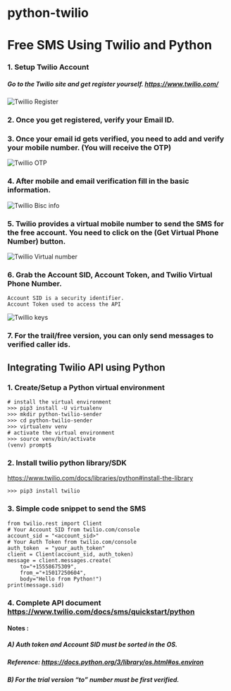 # python-twilio
# Free SMS Using Twilio and Python

### 1. Setup Twilio Account
#####  Go to the Twilio site and get register yourself. https://www.twilio.com/
![Twillio Register](https://i.ibb.co/hF7JvBX/screenshot-www-twilio-com-2023-01-19-10-28-02.png)

### 2. Once you get registered, verify your Email ID.
### 3. Once your email id gets verified, you need to add and verify your mobile number. (You will receive the OTP)
![Twillio OTP](https://i.ibb.co/wg1rmL5/twill-otp.png)

### 4. After mobile and email verification fill in the basic information.
![Twillio Bisc info](https://i.ibb.co/YQ61MVJ/1-te-XA-g-C1-VF7-ZUF-a-B1h5lg.png)

### 5. Twilio provides a virtual mobile number to send the SMS for the free account. You need to click on the (Get Virtual Phone Number) button.
![Twillio Virtual number](https://i.ibb.co/Jqgs2QH/1-a-Jm7agvyi-V0-Aor-INOq3-Eu-A.png)

### 6. Grab the Account SID, Account Token, and Twilio Virtual Phone Number.
```
Account SID is a security identifier.
Account Token used to access the API
```
![Twillio keys](https://i.ibb.co/W66bfZ8/1-L7-Vw-PSOxkb-Eshz-Tg4-A5nb-Q.png)

### 7. For the trail/free version, you can only send messages to verified caller ids.

## Integrating Twilio API using Python

### 1. Create/Setup a Python virtual environment
```
# install the virtual environment
>>> pip3 install -U virtualenv
>>> mkdir python-twilio-sender
>>> cd python-twilio-sender
>>> virtualenv venv
# activate the virtual environment
>>> source venv/bin/activate
(venv) prompt$
```
### 2. Install twilio python library/SDK
https://www.twilio.com/docs/libraries/python#install-the-library
```
>>> pip3 install twilio
```

### 3. Simple code snippet to send the SMS
```
from twilio.rest import Client
# Your Account SID from twilio.com/console
account_sid = "<account_sid>"
# Your Auth Token from twilio.com/console
auth_token  = "your_auth_token"
client = Client(account_sid, auth_token)
message = client.messages.create(
    to="+15558675309", 
    from_="+15017250604",
    body="Hello from Python!")
print(message.sid)
```

### 4. Complete API document https://www.twilio.com/docs/sms/quickstart/python

#### Notes :
#####  A) Auth token and Account SID must be sorted in the OS.
##### Reference: https://docs.python.org/3/library/os.html#os.environ
##### B) For the trial version “to” number must be first verified.
